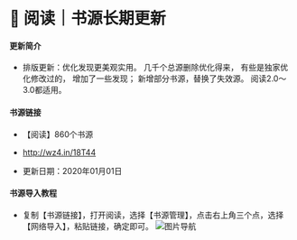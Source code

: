 # 📖 阅读｜书源长期更新

#### 更新简介

- 排版更新：优化发现更美观实用。 几千个总源删除优化得来， 有些是独家优化修改过的， 增加了一些发现； 新增部分书源，替换了失效源。 阅读2.0～3.0都适用。

#### 书源链接

- 【阅读】860个书源

- http://wz4.in/18T44

- 更新日期：2020年01月01日

#### 书源导入教程

- 复制【书源链接】，打开阅读，选择【书源管理】，点击右上角三个点，选择【网络导入】，粘贴链接，确定即可。
![图片导航](https://images.gitee.com/uploads/images/2019/1229/073941_31bd44d1_5572791.jpeg "IMG_20191229_073820.jpg")